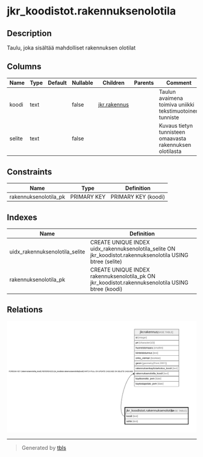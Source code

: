 # jkr_koodistot.rakennuksenolotila

## Description

Taulu, joka sisältää mahdolliset rakennuksen olotilat

## Columns

| Name | Type | Default | Nullable | Children | Parents | Comment |
| ---- | ---- | ------- | -------- | -------- | ------- | ------- |
| koodi | text |  | false | [jkr.rakennus](jkr.rakennus.md) |  | Taulun avaimena toimiva uniikki tekstimuotoinen tunniste |
| selite | text |  | false |  |  | Kuvaus tietyn tunnisteen omaavasta rakennuksen olotilasta |

## Constraints

| Name | Type | Definition |
| ---- | ---- | ---------- |
| rakennuksenolotila_pk | PRIMARY KEY | PRIMARY KEY (koodi) |

## Indexes

| Name | Definition |
| ---- | ---------- |
| uidx_rakennuksenolotila_selite | CREATE UNIQUE INDEX uidx_rakennuksenolotila_selite ON jkr_koodistot.rakennuksenolotila USING btree (selite) |
| rakennuksenolotila_pk | CREATE UNIQUE INDEX rakennuksenolotila_pk ON jkr_koodistot.rakennuksenolotila USING btree (koodi) |

## Relations

![er](jkr_koodistot.rakennuksenolotila.svg)

---

> Generated by [tbls](https://github.com/k1LoW/tbls)
